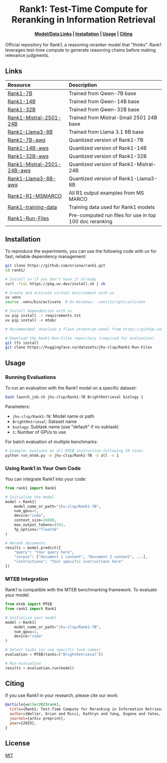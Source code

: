 <h1 align="center">Rank1: Test-Time Compute for Reranking in Information Retrieval</h1>

<h4 align="center">
    <p>
        <a href="#links">Model/Data Links</a> |
        <a href="#installation">Installation</a> |
        <a href="#usage">Usage</a> |
        <a href="#citing">Citing</a>
    <p>
</h4>

Official repository for Rank1, a reasoning reranker model that "thinks". Rank1 leverages test-time compute to generate reasoning chains before making relevance judgments.

## Links
| Resource | Description |
|:---------|:------------|
| [Rank1-7B](https://huggingface.co/jhu-clsp/Rank1-7B) | Trained from Qwen-7B base |
| [Rank1-14B](https://huggingface.co/jhu-clsp/Rank1-14B) | Trained from Qwen-14B base |
| [Rank1-32B](https://huggingface.co/jhu-clsp/Rank1-32B) | Trained from Qwen-32B base |
| [Rank1-Mistral-2501-24B](https://huggingface.co/jhu-clsp/Rank1-Mistral-2501-24B) | Trained from Mistral-Small 2501 24B base |
| [Rank1-Llama3-8B](https://huggingface.co/jhu-clsp/Rank1-Llama3-8B) | Trained from Llama 3.1 8B base |
| [Rank1-7B-awq](https://huggingface.co/jhu-clsp/Rank1-7B-awq) | Quantized version of Rank1-7B  |
| [Rank1-14B-awq](https://huggingface.co/jhu-clsp/Rank1-14B-awq) | Quantized version of Rank1-14B  |
| [Rank1-32B-awq](https://huggingface.co/jhu-clsp/Rank1-32B-awq) | Quantized version of Rank1-32B  |
| [Rank1-Mistral-2501-24B-awq](https://huggingface.co/jhu-clsp/Rank1-Mistral-2501-24B-awq) | Quantized version of Rank1-Mistral-24B  |
| [Rank1-Llama3-8B-awq](https://huggingface.co/jhu-clsp/Rank1-Llama3-8B-awq) | Quantized version of Rank1-Llama3-8B  |
| [Rank1-R1-MSMARCO](https://huggingface.co/datasets/jhu-clsp/Rank1-R1-MSMARCO) | All R1 output examples from MS MARCO |
| [Rank1-training-data](https://huggingface.co/datasets/jhu-clsp/Rank1-training-data) | Training data used for Rank1 models |
| [Rank1-Run-Files](https://huggingface.co/datasets/jhu-clsp/Rank1-Run-Files) | Pre-computed run files for use in top 100 doc reranking |

## Installation 
To reproduce the experiments, you can use the following code with uv for fast, reliable dependency management:

```bash
git clone https://github.com/orionw/rank1.git
cd rank1/

# Install uv if you don't have it already
curl -fsSL https://pkg.uv.dev/install.sh | sh

# Create and activate virtual environment with uv
uv venv
source .venv/bin/activate  # On Windows: .venv\Scripts\activate

# Install dependencies with uv
uv pip install -r requirements.txt
uv pip install -e mteb/

# Recommended: download a flash attention wheel from https://github.com/Dao-AILab/flash-attention/releases and `uv pip install` it

# Download the Rank1-Run-Files repository (required for evaluation)
git lfs install
git clone https://huggingface.co/datasets/jhu-clsp/Rank1-Run-Files
```

## Usage
### Running Evaluations
To run an evaluation with the Rank1 model on a specific dataset:

```bash
bash launch_job.sh jhu-clsp/Rank1-7B BrightRetrieval biology 1
```

Parameters:
- `jhu-clsp/Rank1-7B`: Model name or path
- `BrightRetrieval`: Dataset name
- `biology`: Subtask name (use "default" if no subtask)
- `1`: Number of GPUs to use

For batch evaluation of multiple benchmarks:

```bash
# Example: evaluate on all MTEB instruction-following IR tasks
python run_mteb.py -m jhu-clsp/Rank1-7B -d all -n 1
```

### Using Rank1 in Your Own Code
You can integrate Rank1 into your code:

```python
from rank1 import Rank1

# Initialize the model
model = Rank1(
    model_name_or_path="jhu-clsp/Rank1-7B",
    num_gpus=1,
    device="cuda",
    context_size=16000,
    max_output_tokens=8192,
    fp_options="float16"
)

# Rerank documents
results = model.predict({
    "query": "Your query here",
    "corpus": ["Document 1 content", "Document 2 content", ...],
    "instructions": "Your specific instructions here"
})
```

### MTEB Integration
Rank1 is compatible with the MTEB benchmarking framework. To evaluate your model:

```python
from mteb import MTEB
from rank1 import Rank1

# Initialize your model
model = Rank1(
    model_name_or_path="jhu-clsp/Rank1-7B",
    num_gpus=1,
    device="cuda"
)

# Select tasks (or use specific task names)
evaluation = MTEB(tasks=["BrightRetrieval"])

# Run evaluation
results = evaluation.run(model)
```

## Citing
If you use Rank1 in your research, please cite our work:

```bibtex
@article{weller2023rank1,
  title={Rank1: Test-Time Compute for Reranking in Information Retrieval},
  author={Weller, Orion and Ricci, Kathryn and Yang, Eugene and Yates, Andrew and Lawrie, Dawn and Van Durme, Benjamin},
  journal={arXiv preprint},
  year={2025},
}
```

## License
[MIT](LICENSE)
